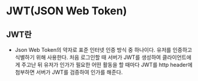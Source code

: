 # JWT(JSON Web Token)

## JWT란
- Json Web Token의 약자로 표준 인터넷 인증 방식 중 하나이다. 유저를 인증하고 식별하기 위해 사용한다.
처음 로그인할 때 서버가 JWT를 생성하여 클라이언트에게 주고난 뒤 유저가 인가가 필요한 어떤 활동을 할 때마다 JWT를 http header에 첨부하면 서버가 JWT를 검증하여 인가를 해준다.